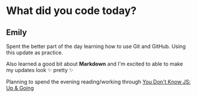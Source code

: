 # What did you code today?

## Emily 

Spent the better part of the day learning how to use Git and GitHub. Using this update as practice. 

Also learned a good bit about **Markdown** and I'm excited to able to make my updates look :sparkles: pretty :sparkles:

Planning to spend the evening reading/working through [You Don't Know JS: Up & Going](https://www.amazon.com/gp/product/B00V20DQU8/ref=series_dp_rw_ca_3)
